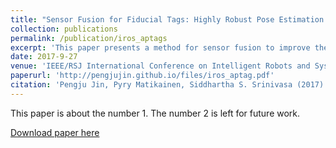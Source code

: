 ```yaml
---
title: "Sensor Fusion for Fiducial Tags: Highly Robust Pose Estimation from Single Frame RGBD"
collection: publications
permalink: /publication/iros_aptags
excerpt: 'This paper presents a method for sensor fusion to improve the robustness of pose estimation for fiducial tags.'
date: 2017-9-27
venue: 'IEEE/RSJ International Conference on Intelligent Robots and Systems'
paperurl: 'http://pengjujin.github.io/files/iros_aptag.pdf'
citation: 'Pengju Jin, Pyry Matikainen, Siddhartha S. Srinivasa (2017). &quot; Sensor Fusion for Fiducial Tags: Highly Robust Pose Estimation from Single Frame RGBD. &quot; <i>IEEE/RSJ International Conference on Intelligent Robots and Systems</i>.'
---
```

This paper is about the number 1. The number 2 is left for future work.

[Download paper here](http://pengjujin.github.io/files/iros_aptag.pdf)

<!-- Recommended citation: Your Name, You. (2009). "Paper Title Number 1." <i>Journal 1</i>. 1(1). -->